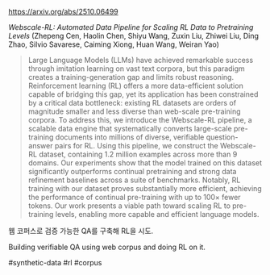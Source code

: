 https://arxiv.org/abs/2510.06499

*Webscale-RL: Automated Data Pipeline for Scaling RL Data to Pretraining Levels* (Zhepeng Cen, Haolin Chen, Shiyu Wang, Zuxin Liu, Zhiwei Liu, Ding Zhao, Silvio Savarese, Caiming Xiong, Huan Wang, Weiran Yao)

> Large Language Models (LLMs) have achieved remarkable success through imitation learning on vast text corpora, but this paradigm creates a training-generation gap and limits robust reasoning. Reinforcement learning (RL) offers a more data-efficient solution capable of bridging this gap, yet its application has been constrained by a critical data bottleneck: existing RL datasets are orders of magnitude smaller and less diverse than web-scale pre-training corpora. To address this, we introduce the Webscale-RL pipeline, a scalable data engine that systematically converts large-scale pre-training documents into millions of diverse, verifiable question-answer pairs for RL. Using this pipeline, we construct the Webscale-RL dataset, containing 1.2 million examples across more than 9 domains. Our experiments show that the model trained on this dataset significantly outperforms continual pretraining and strong data refinement baselines across a suite of benchmarks. Notably, RL training with our dataset proves substantially more efficient, achieving the performance of continual pre-training with up to 100$\times$ fewer tokens. Our work presents a viable path toward scaling RL to pre-training levels, enabling more capable and efficient language models.

웹 코퍼스로 검증 가능한 QA를 구축해 RL을 시도.

<english>
Building verifiable QA using web corpus and doing RL on it.
</english>

#synthetic-data #rl #corpus 